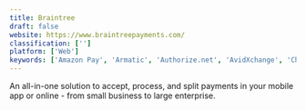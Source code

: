 ```yaml
---
title: Braintree
draft: false 
website: https://www.braintreepayments.com/
classification: ['']
platform: ['Web']
keywords: ['Amazon Pay', 'Armatic', 'Authorize.net', 'AvidXchange', 'Chargebee', 'EBizCharge', 'HoneyBook', 'LawPay', 'MoonClerk', 'PayJunction', 'PayPal', 'PaySimple', 'Payment Depot', 'Payoneer', 'Profituity', 'Recurly', 'Square', 'Stripe', 'SutiAP', 'Zoho Subscriptions', 'fusebill']
---
```

An all-in-one solution to accept, process, and split payments in your mobile app or online - from small business to large enterprise.